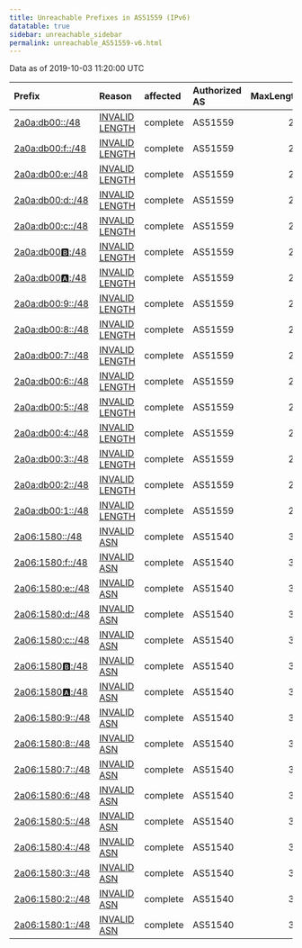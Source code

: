 ```yaml
---
title: Unreachable Prefixes in AS51559 (IPv6)
datatable: true
sidebar: unreachable_sidebar
permalink: unreachable_AS51559-v6.html
---
```


Data as of 2019-10-03 11:20:00 UTC


<div class="datatable-begin"></div>

| Prefix                                                     | Reason                                                                                                     | affected   | Authorized AS   |   MaxLength | Anchor                                         |   unreachable /48s |
|:-----------------------------------------------------------|:-----------------------------------------------------------------------------------------------------------|:-----------|:----------------|------------:|:-----------------------------------------------|-------------------:|
| [2a0a:db00::/48](https://stat.ripe.net/2a0a:db00::/48)     | [INVALID LENGTH](https://rpki-validator.ripe.net/announcement-preview?asn=AS51559&prefix=2a0a:db00::/48)   | complete   | AS51559         |          29 | [RIPE](unreachable_RIPE_NCC_RPKI_Root-v6.html) |                  1 |
| [2a0a:db00:f::/48](https://stat.ripe.net/2a0a:db00:f::/48) | [INVALID LENGTH](https://rpki-validator.ripe.net/announcement-preview?asn=AS51559&prefix=2a0a:db00:f::/48) | complete   | AS51559         |          29 | [RIPE](unreachable_RIPE_NCC_RPKI_Root-v6.html) |                  1 |
| [2a0a:db00:e::/48](https://stat.ripe.net/2a0a:db00:e::/48) | [INVALID LENGTH](https://rpki-validator.ripe.net/announcement-preview?asn=AS51559&prefix=2a0a:db00:e::/48) | complete   | AS51559         |          29 | [RIPE](unreachable_RIPE_NCC_RPKI_Root-v6.html) |                  1 |
| [2a0a:db00:d::/48](https://stat.ripe.net/2a0a:db00:d::/48) | [INVALID LENGTH](https://rpki-validator.ripe.net/announcement-preview?asn=AS51559&prefix=2a0a:db00:d::/48) | complete   | AS51559         |          29 | [RIPE](unreachable_RIPE_NCC_RPKI_Root-v6.html) |                  1 |
| [2a0a:db00:c::/48](https://stat.ripe.net/2a0a:db00:c::/48) | [INVALID LENGTH](https://rpki-validator.ripe.net/announcement-preview?asn=AS51559&prefix=2a0a:db00:c::/48) | complete   | AS51559         |          29 | [RIPE](unreachable_RIPE_NCC_RPKI_Root-v6.html) |                  1 |
| [2a0a:db00:b::/48](https://stat.ripe.net/2a0a:db00:b::/48) | [INVALID LENGTH](https://rpki-validator.ripe.net/announcement-preview?asn=AS51559&prefix=2a0a:db00:b::/48) | complete   | AS51559         |          29 | [RIPE](unreachable_RIPE_NCC_RPKI_Root-v6.html) |                  1 |
| [2a0a:db00:a::/48](https://stat.ripe.net/2a0a:db00:a::/48) | [INVALID LENGTH](https://rpki-validator.ripe.net/announcement-preview?asn=AS51559&prefix=2a0a:db00:a::/48) | complete   | AS51559         |          29 | [RIPE](unreachable_RIPE_NCC_RPKI_Root-v6.html) |                  1 |
| [2a0a:db00:9::/48](https://stat.ripe.net/2a0a:db00:9::/48) | [INVALID LENGTH](https://rpki-validator.ripe.net/announcement-preview?asn=AS51559&prefix=2a0a:db00:9::/48) | complete   | AS51559         |          29 | [RIPE](unreachable_RIPE_NCC_RPKI_Root-v6.html) |                  1 |
| [2a0a:db00:8::/48](https://stat.ripe.net/2a0a:db00:8::/48) | [INVALID LENGTH](https://rpki-validator.ripe.net/announcement-preview?asn=AS51559&prefix=2a0a:db00:8::/48) | complete   | AS51559         |          29 | [RIPE](unreachable_RIPE_NCC_RPKI_Root-v6.html) |                  1 |
| [2a0a:db00:7::/48](https://stat.ripe.net/2a0a:db00:7::/48) | [INVALID LENGTH](https://rpki-validator.ripe.net/announcement-preview?asn=AS51559&prefix=2a0a:db00:7::/48) | complete   | AS51559         |          29 | [RIPE](unreachable_RIPE_NCC_RPKI_Root-v6.html) |                  1 |
| [2a0a:db00:6::/48](https://stat.ripe.net/2a0a:db00:6::/48) | [INVALID LENGTH](https://rpki-validator.ripe.net/announcement-preview?asn=AS51559&prefix=2a0a:db00:6::/48) | complete   | AS51559         |          29 | [RIPE](unreachable_RIPE_NCC_RPKI_Root-v6.html) |                  1 |
| [2a0a:db00:5::/48](https://stat.ripe.net/2a0a:db00:5::/48) | [INVALID LENGTH](https://rpki-validator.ripe.net/announcement-preview?asn=AS51559&prefix=2a0a:db00:5::/48) | complete   | AS51559         |          29 | [RIPE](unreachable_RIPE_NCC_RPKI_Root-v6.html) |                  1 |
| [2a0a:db00:4::/48](https://stat.ripe.net/2a0a:db00:4::/48) | [INVALID LENGTH](https://rpki-validator.ripe.net/announcement-preview?asn=AS51559&prefix=2a0a:db00:4::/48) | complete   | AS51559         |          29 | [RIPE](unreachable_RIPE_NCC_RPKI_Root-v6.html) |                  1 |
| [2a0a:db00:3::/48](https://stat.ripe.net/2a0a:db00:3::/48) | [INVALID LENGTH](https://rpki-validator.ripe.net/announcement-preview?asn=AS51559&prefix=2a0a:db00:3::/48) | complete   | AS51559         |          29 | [RIPE](unreachable_RIPE_NCC_RPKI_Root-v6.html) |                  1 |
| [2a0a:db00:2::/48](https://stat.ripe.net/2a0a:db00:2::/48) | [INVALID LENGTH](https://rpki-validator.ripe.net/announcement-preview?asn=AS51559&prefix=2a0a:db00:2::/48) | complete   | AS51559         |          29 | [RIPE](unreachable_RIPE_NCC_RPKI_Root-v6.html) |                  1 |
| [2a0a:db00:1::/48](https://stat.ripe.net/2a0a:db00:1::/48) | [INVALID LENGTH](https://rpki-validator.ripe.net/announcement-preview?asn=AS51559&prefix=2a0a:db00:1::/48) | complete   | AS51559         |          29 | [RIPE](unreachable_RIPE_NCC_RPKI_Root-v6.html) |                  1 |
| [2a06:1580::/48](https://stat.ripe.net/2a06:1580::/48)     | [INVALID ASN](https://rpki-validator.ripe.net/announcement-preview?asn=AS51559&prefix=2a06:1580::/48)      | complete   | AS51540         |          32 | [RIPE](unreachable_RIPE_NCC_RPKI_Root-v6.html) |                  1 |
| [2a06:1580:f::/48](https://stat.ripe.net/2a06:1580:f::/48) | [INVALID ASN](https://rpki-validator.ripe.net/announcement-preview?asn=AS51559&prefix=2a06:1580:f::/48)    | complete   | AS51540         |          32 | [RIPE](unreachable_RIPE_NCC_RPKI_Root-v6.html) |                  1 |
| [2a06:1580:e::/48](https://stat.ripe.net/2a06:1580:e::/48) | [INVALID ASN](https://rpki-validator.ripe.net/announcement-preview?asn=AS51559&prefix=2a06:1580:e::/48)    | complete   | AS51540         |          32 | [RIPE](unreachable_RIPE_NCC_RPKI_Root-v6.html) |                  1 |
| [2a06:1580:d::/48](https://stat.ripe.net/2a06:1580:d::/48) | [INVALID ASN](https://rpki-validator.ripe.net/announcement-preview?asn=AS51559&prefix=2a06:1580:d::/48)    | complete   | AS51540         |          32 | [RIPE](unreachable_RIPE_NCC_RPKI_Root-v6.html) |                  1 |
| [2a06:1580:c::/48](https://stat.ripe.net/2a06:1580:c::/48) | [INVALID ASN](https://rpki-validator.ripe.net/announcement-preview?asn=AS51559&prefix=2a06:1580:c::/48)    | complete   | AS51540         |          32 | [RIPE](unreachable_RIPE_NCC_RPKI_Root-v6.html) |                  1 |
| [2a06:1580:b::/48](https://stat.ripe.net/2a06:1580:b::/48) | [INVALID ASN](https://rpki-validator.ripe.net/announcement-preview?asn=AS51559&prefix=2a06:1580:b::/48)    | complete   | AS51540         |          32 | [RIPE](unreachable_RIPE_NCC_RPKI_Root-v6.html) |                  1 |
| [2a06:1580:a::/48](https://stat.ripe.net/2a06:1580:a::/48) | [INVALID ASN](https://rpki-validator.ripe.net/announcement-preview?asn=AS51559&prefix=2a06:1580:a::/48)    | complete   | AS51540         |          32 | [RIPE](unreachable_RIPE_NCC_RPKI_Root-v6.html) |                  1 |
| [2a06:1580:9::/48](https://stat.ripe.net/2a06:1580:9::/48) | [INVALID ASN](https://rpki-validator.ripe.net/announcement-preview?asn=AS51559&prefix=2a06:1580:9::/48)    | complete   | AS51540         |          32 | [RIPE](unreachable_RIPE_NCC_RPKI_Root-v6.html) |                  1 |
| [2a06:1580:8::/48](https://stat.ripe.net/2a06:1580:8::/48) | [INVALID ASN](https://rpki-validator.ripe.net/announcement-preview?asn=AS51559&prefix=2a06:1580:8::/48)    | complete   | AS51540         |          32 | [RIPE](unreachable_RIPE_NCC_RPKI_Root-v6.html) |                  1 |
| [2a06:1580:7::/48](https://stat.ripe.net/2a06:1580:7::/48) | [INVALID ASN](https://rpki-validator.ripe.net/announcement-preview?asn=AS51559&prefix=2a06:1580:7::/48)    | complete   | AS51540         |          32 | [RIPE](unreachable_RIPE_NCC_RPKI_Root-v6.html) |                  1 |
| [2a06:1580:6::/48](https://stat.ripe.net/2a06:1580:6::/48) | [INVALID ASN](https://rpki-validator.ripe.net/announcement-preview?asn=AS51559&prefix=2a06:1580:6::/48)    | complete   | AS51540         |          32 | [RIPE](unreachable_RIPE_NCC_RPKI_Root-v6.html) |                  1 |
| [2a06:1580:5::/48](https://stat.ripe.net/2a06:1580:5::/48) | [INVALID ASN](https://rpki-validator.ripe.net/announcement-preview?asn=AS51559&prefix=2a06:1580:5::/48)    | complete   | AS51540         |          32 | [RIPE](unreachable_RIPE_NCC_RPKI_Root-v6.html) |                  1 |
| [2a06:1580:4::/48](https://stat.ripe.net/2a06:1580:4::/48) | [INVALID ASN](https://rpki-validator.ripe.net/announcement-preview?asn=AS51559&prefix=2a06:1580:4::/48)    | complete   | AS51540         |          32 | [RIPE](unreachable_RIPE_NCC_RPKI_Root-v6.html) |                  1 |
| [2a06:1580:3::/48](https://stat.ripe.net/2a06:1580:3::/48) | [INVALID ASN](https://rpki-validator.ripe.net/announcement-preview?asn=AS51559&prefix=2a06:1580:3::/48)    | complete   | AS51540         |          32 | [RIPE](unreachable_RIPE_NCC_RPKI_Root-v6.html) |                  1 |
| [2a06:1580:2::/48](https://stat.ripe.net/2a06:1580:2::/48) | [INVALID ASN](https://rpki-validator.ripe.net/announcement-preview?asn=AS51559&prefix=2a06:1580:2::/48)    | complete   | AS51540         |          32 | [RIPE](unreachable_RIPE_NCC_RPKI_Root-v6.html) |                  1 |
| [2a06:1580:1::/48](https://stat.ripe.net/2a06:1580:1::/48) | [INVALID ASN](https://rpki-validator.ripe.net/announcement-preview?asn=AS51559&prefix=2a06:1580:1::/48)    | complete   | AS51540         |          32 | [RIPE](unreachable_RIPE_NCC_RPKI_Root-v6.html) |                  1 |

<div class="datatable-end"></div>
